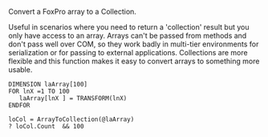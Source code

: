 ﻿Convert a FoxPro array to a Collection.Useful in scenarios where you need to return a 'collection' result but you only have access to an array. Arrays can't be passed from methods and don't pass well over COM, so they work badly in multi-tier environments for serialization or for passing to external applications. Collections are more flexible and this function makes it easy to convert arrays to something more usable.```foxproDIMENSION laArray[100] FOR lnX =1 TO 100   laArray[lnX ] = TRANSFORM(lnX)ENDFORloCol = ArrayToCollection(@laArray)? loCol.Count  && 100```